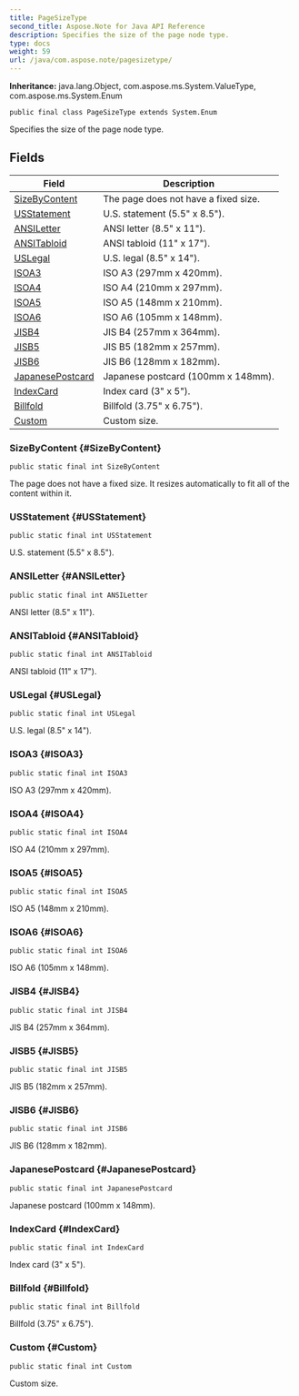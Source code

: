 ```yaml
---
title: PageSizeType
second_title: Aspose.Note for Java API Reference
description: Specifies the size of the page node type.
type: docs
weight: 59
url: /java/com.aspose.note/pagesizetype/
---
```


**Inheritance:**
java.lang.Object, com.aspose.ms.System.ValueType, com.aspose.ms.System.Enum
```
public final class PageSizeType extends System.Enum
```

Specifies the size of the page node type.
## Fields

| Field | Description |
| --- | --- |
| [SizeByContent](#SizeByContent) | The page does not have a fixed size. |
| [USStatement](#USStatement) | U.S. statement (5.5" x 8.5"). |
| [ANSILetter](#ANSILetter) | ANSI letter (8.5" x 11"). |
| [ANSITabloid](#ANSITabloid) | ANSI tabloid (11" x 17"). |
| [USLegal](#USLegal) | U.S. legal (8.5" x 14"). |
| [ISOA3](#ISOA3) | ISO A3 (297mm x 420mm). |
| [ISOA4](#ISOA4) | ISO A4 (210mm x 297mm). |
| [ISOA5](#ISOA5) | ISO A5 (148mm x 210mm). |
| [ISOA6](#ISOA6) | ISO A6 (105mm x 148mm). |
| [JISB4](#JISB4) | JIS B4 (257mm x 364mm). |
| [JISB5](#JISB5) | JIS B5 (182mm x 257mm). |
| [JISB6](#JISB6) | JIS B6 (128mm x 182mm). |
| [JapanesePostcard](#JapanesePostcard) | Japanese postcard (100mm x 148mm). |
| [IndexCard](#IndexCard) | Index card (3" x 5"). |
| [Billfold](#Billfold) | Billfold (3.75" x 6.75"). |
| [Custom](#Custom) | Custom size. |
### SizeByContent {#SizeByContent}
```
public static final int SizeByContent
```


The page does not have a fixed size. It resizes automatically to fit all of the content within it.

### USStatement {#USStatement}
```
public static final int USStatement
```


U.S. statement (5.5" x 8.5").

### ANSILetter {#ANSILetter}
```
public static final int ANSILetter
```


ANSI letter (8.5" x 11").

### ANSITabloid {#ANSITabloid}
```
public static final int ANSITabloid
```


ANSI tabloid (11" x 17").

### USLegal {#USLegal}
```
public static final int USLegal
```


U.S. legal (8.5" x 14").

### ISOA3 {#ISOA3}
```
public static final int ISOA3
```


ISO A3 (297mm x 420mm).

### ISOA4 {#ISOA4}
```
public static final int ISOA4
```


ISO A4 (210mm x 297mm).

### ISOA5 {#ISOA5}
```
public static final int ISOA5
```


ISO A5 (148mm x 210mm).

### ISOA6 {#ISOA6}
```
public static final int ISOA6
```


ISO A6 (105mm x 148mm).

### JISB4 {#JISB4}
```
public static final int JISB4
```


JIS B4 (257mm x 364mm).

### JISB5 {#JISB5}
```
public static final int JISB5
```


JIS B5 (182mm x 257mm).

### JISB6 {#JISB6}
```
public static final int JISB6
```


JIS B6 (128mm x 182mm).

### JapanesePostcard {#JapanesePostcard}
```
public static final int JapanesePostcard
```


Japanese postcard (100mm x 148mm).

### IndexCard {#IndexCard}
```
public static final int IndexCard
```


Index card (3" x 5").

### Billfold {#Billfold}
```
public static final int Billfold
```


Billfold (3.75" x 6.75").

### Custom {#Custom}
```
public static final int Custom
```


Custom size.

